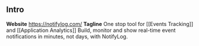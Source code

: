 ## Intro
**Website**
	https://notifylog.com/
**Tagline**
	One stop tool for [[Events Tracking]] and [[Application Analytics]]
	Build, monitor and show real-time event notifications in minutes, not days, with NotifyLog.